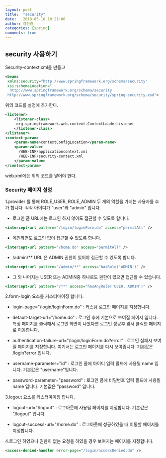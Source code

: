 ```yaml
---
layout: post
title:  "security"
date:   2018-05-10 18:21:00
author: 강진광
categories: [spring]
comments: true
---
```

## security 사용하기 ##

Security-context.xml을 만들고
~~~xml
<beans
 xmlns:security="http://www.springframework.org/schema/security"
 xsi:schemaLocation="
  http://www.springframework.org/schema/security
 http://www.springframework.org/schema/security/spring-security.xsd">
~~~
위의 코드를 설정에 추가한다.

~~~xml
<listener>
    <listener-class>
     org.springframework.web.context.ContextLoaderListener
    </listener-class>
</listener>
<context-param>
    <param-name>contextConfigLocation</param-name>
    <param-value>
      /WEB-INF/applicationcontext.xml
      /WEB-INF/security-context.xml
    </param-value>
</context-param>
~~~
web.xml에는 위의 코드를 넣어야 한다.

### Security 페이지 설정 ###

1.provider 를 통해 ROLE_USER, ROLE_ADMIN 두 개의 역할을 가지는 사용자를 추가 합니다.
   각각 아이디가 "user"와 "admin" 입니다.

   - 로그인 폼 URL에는 로그인 하지 않아도 접근할 수 있도록 합니다.

~~~xml
<intercept-url pattern="/login/loginForm.do" access="permitAll" />
~~~

  - 메인화면도 로그인 없이 접근할 수 있도록 합니다.

~~~xml
<intercept-url pattern="/home.do" access="permitAll" />
~~~

  - /admin/** URL 은 ADMIN 권한이 있어야 접근할 수 있도록 합니다.

~~~xml
<intercept-url pattern="/admin/**" access="hasRole('ADMIN')" />
~~~

  - 그 외 나머지는 USER 또는 ADMIN중 하나로도 권한이 있으면 접근할 수 있습니다.

~~~xml
<intercept-url pattern="/**" access="hasAnyRole('USER, ADMIN')" />
~~~


2.form-login 요소를 커스터마이징 합니다.
  + login-page="/login/loginForm.do"
  : 커스텀 로그인 페이지를 지정합니다.

  + default-target-url="/home.do"
  : 로그인 후에 기본으로 보여질 페이지 입니다.
      특정 페이지를 클릭해서 로그인 화면이 나왔다면 로그인 성공후 앞서 클릭한 페이지로 이동합니다.

  + authentication-failure-url="/login/loginForm.do?error"
  : 로그인 실패시 보여질 페이지를 지정합니다.
      여기서는 로그인 페이지를 다시 보여줍니다. 기본값은 /login?error 입니다.

  + username-parameter="id"
  : 로그인 폼에 아이디 입력 필드에 사용될 name 입니다.
      기본값은 "username"입니다.

  + password-parameter="password"
  : 로그인 폼에 비밀번호 입력 필드에 사용될 name 입니다.
      기본값은 "password" 입니다.



3.logout 요소를 커스터마이징 합니다.
  + logout-url="/logout"
  : 로그아웃에 사용될 페이지를 지정합니다. 기본값은 "/logout" 입니다.

  + logout-success-url="/home.do"
  : 로그아웃에 성공하였을 때 이동할 페이지를 지정합니다.

4.로그인 하였으나 권한이 없는 요청을 하였을 경우 보여지는 페이지를 지정합니다.

~~~xml
<access-denied-handler error-page="/login/accessDenied.do" />
~~~
